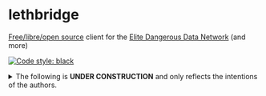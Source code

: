 # lethbridge

[Free/libre/open source](LICENSE) client for the [Elite Dangerous Data Network](https://github.com/EDCD/EDDN) (and more)

[![Code style: black](https://img.shields.io/badge/code%20style-black-000000.svg)](https://github.com/psf/black)

<details>

<summary>The following is <strong>UNDER CONSTRUCTION</strong> and only reflects the intentions of the authors.</summary>

## Quickstart

1. Install [Docker Engine](https://docs.docker.com/engine/).  See below for host storage requirements.

2. Download and unpack the [latest release](../../releases/latest) of Lethbridge's Docker Compose project (e.g., `lethbridge-1.0.0-compose.zip`).

3. Review the contents of [.env.example](.env.example).  Save any changes to a file named `.env`.

4. Initialize the database and start the [EDDN](https://github.com/EDCD/EDDN) listener in the background with `docker compose start`.

Container images for the most recent Lethbridge major release get rebuilt weekly.  Download updated images by running `docker compose pull`.  Deploy them with `docker compose up -d`.  To remove cached copies of outdated images, run `docker image prune -f`.  The Lethbridge [CLI](https://en.wikipedia.org/wiki/Command-line_interface) can be accessed using `docker compose exec service`.  For more information, refer to the [Docker Compose documentation](https://docs.docker.com/compose/).

Lethbridge can import data from several sources.  Import jobs will run in background threads by default.  For example:

- To import galaxy map data from Spansh, use `lethbridge import spansh galaxy`.

- To import Guardian points of interest from Canonn, use `lethbridge import canonn guardians`.

- To import Thargoid surface sites from edtools.cc, use `lethbridge import edtools "Active Thargoid Structures"`.

For more information, run `lethbridge import --help`.

## Theory of Operation

The [Elite Dangerous Data Network (EDDN)](https://github.com/EDCD/EDDN) is...

Named after famed explorer CMDR Qohen Leth, Lethbridge connects to the EDDN and listens...

See ["Supported Databases" in the SQLAlchemy documentation](https://docs.sqlalchemy.org/latest/core/engines.html#supported-databases)...

### Resource Planning

The Spansh galaxy data dump requires... of disk space...

EDDN generates about... of network traffic...

### Backup/Restore

Continuous archiving and point-in-time recovery (PITR)...

https://www.postgresql.org/docs/current/backup.html

https://duckduckgo.com/?q=docker+postgresql+wal+archiving

https://stackoverflow.com/questions/67442236/setting-up-wal-archiving-by-passing-archive-command-on-the-postgres-command-line

https://www.digitalocean.com/community/tutorials/how-to-set-up-continuous-archiving-and-perform-point-in-time-recovery-with-postgresql-12-on-ubuntu-20-04

https://stackoverflow.com/questions/56117363/postgres-backup-with-wal

https://www.postgresql.org/docs/current/continuous-archiving.html

https://www.fusionbox.com/blog/detail/postgresql-wal-archiving-with-wal-g-and-s3-complete-walkthrough/644/

https://hub.docker.com/r/koehn/postgres-wal-g

https://github.com/abevoelker/docker-postgres

https://hub.docker.com/r/akcjademokracja/postgresql-wal-e/#!

### Troubleshooting

## Contributing

All Python code must match the [Black](https://black.readthedocs.io/) code style.  Follow [Dockerfile best practices](https://docs.docker.com/develop/develop-images/dockerfile_best-practices/) and [the Home Assistant YAML style guide](https://developers.home-assistant.io/docs/documenting/yaml-style-guide/) as appropriate.

In Git commit messages, follow the [Angular Commit Message Conventions](https://github.com/angular/angular/blob/main/CONTRIBUTING.md#commit).  These scopes are currently active in this project:

- the top-level Python module name sans the `lethbridge.` prefix and any suffixes, e.g., `database` for `lethbridge.database`, `cli` for `lethbridge.cli.configure`

- `docker`

- `packaging`

- `changelog`

- `release`

### Development Environment

https://setuptools.pypa.io/en/latest/userguide/development_mode.html

https://stackoverflow.com/questions/69711606/how-to-install-a-package-using-pip-in-editable-mode-with-pyproject-toml

https://pre-commit.com/

### Test Environment

```
pip install -e .[test]
pytest -s -v integration/
```

</details>
